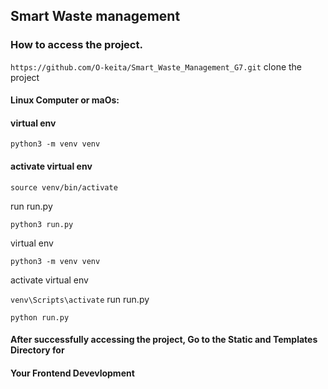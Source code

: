 ## Smart Waste management

### How to access the project.

`https://github.com/O-keita/Smart_Waste_Management_G7.git`
clone the project

#### Linux Computer or maOs:

#### virtual env

`python3 -m venv venv`

#### activate virtual env

`source venv/bin/activate`

run run.py

`python3 run.py`

virtual env

`python3 -m venv venv`

activate virtual env

`venv\Scripts\activate`
run run.py

`python run.py`

#### After successfully accessing the project, Go to the Static and Templates Directory for

#### Your Frontend Devevlopment
